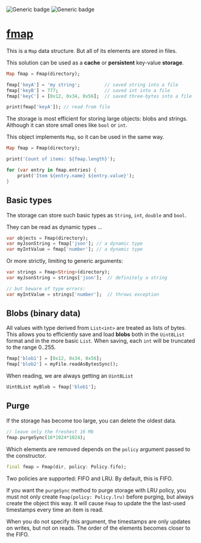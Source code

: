 ![Generic badge](https://img.shields.io/badge/status-draft-red.svg)
![Generic badge](https://img.shields.io/badge/testing_on-Windows_|_MacOS_|_Ubuntu-blue.svg)


# [fmap](https://github.com/rtmigo/fmap)

This is a `Map` data structure. But all of its elements are stored in files.

This solution can be used as a **cache** or **persistent** key-value **storage**.

``` dart
Map fmap = Fmap(directory);

fmap['keyA'] = 'my string';         // saved string into a file
fmap['keyB'] = 777;                 // saved int into a file
fmap['keyC'] = [0x12, 0x34, 0x56];  // saved three-bytes into a file

print(fmap['keyA']); // read from file
```

The storage is most efficient for storing large objects: blobs and strings. 
Although it can store small ones like `bool` or `int`.

This object implements `Map`, so it can be used in the same way.

``` dart
Map fmap = Fmap(directory);

print('Count of items: ${fmap.length}');

for (var entry in fmap.entries) {
    print('Item ${entry.name} ${entry.value}'); 
}
```

## Basic types

The storage can store such basic types as `String`, `int`, `double` and `bool`.


They can be read as dynamic types ...

``` dart
var objects = Fmap(directory);
var myJsonString = fmap['json']; // a dynamic type
var myIntValue = fmap['number']; // a dynamic type
```

Or more strictly, limiting to generic arguments:

``` dart
var strings = Fmap<String>(directory);
var myJsonString = strings['json'];  // definitely a string 

// but beware of type errors:
var myIntValue = strings['number'];  // throws exception
```

## Blobs (binary data)

All values with type derived from `List<int>` are treated as lists of bytes.
This allows you to efficiently save and load **blobs** both in the `Uint8List` 
format and in the more basic `List`. When saving, each `int` will be truncated to 
the range 0..255.

``` dart
fmap['blob1'] = [0x12, 0x34, 0x56];
fmap['blob2'] = myFile.readAsBytesSync();
```

When reading, we are always getting an `Uint8List`
``` dart  
Uint8List myBlob = fmap['blob1'];
```





## Purge

If the storage has become too large, you can delete the oldest data.

``` dart
// leave only the freshest 16 Mb
fmap.purgeSync(16*1024*1024);
```

Which elements are removed depends on the `policy` argument passed to the 
constructor.

``` dart
final fmap = Fmap(dir, policy: Policy.fifo);
```

Two policies are supported: FIFO and LRU. By default, this is FIFO.

If you want the `purgeSync` method to purge storage with LRU policy, you must
not only create `Fmap(policy: Policy.lru)` before purging, but always
create the object this way. It will cause `Fmap` to update the the last-used 
timestamps every time an item is read.

When you do not specify this argument, the timestamps are only updates on 
writes, but not on reads. The order of the elements becomes closer to the FIFO.




